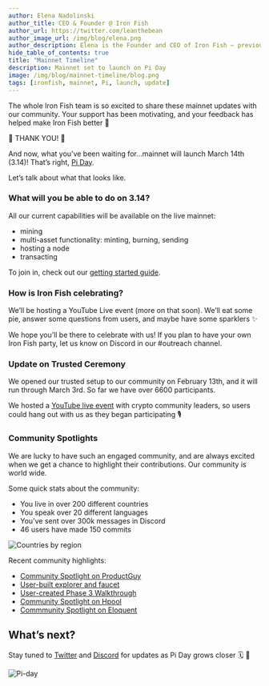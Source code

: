 ```yaml
---
author: Elena Nadolinski
author_title: CEO & Founder @ Iron Fish
author_url: https://twitter.com/leanthebean
author_image_url: /img/blog/elena.png
author_description: Elena is the Founder and CEO of Iron Fish — previously worked at Airbnb, Tilt, and Microsoft. Fell down the cryptocurrency rabbit hole in 2017. Really didn't want her insurance to know she eats pizza.
hide_table_of_contents: true
title: "Mainnet Timeline"
description: Mainnet set to launch on Pi Day
image: /img/blog/mainnet-timeline/blog.png
tags: [ironfish, mainnet, Pi, launch, update]
---
```

The whole Iron Fish team is so excited to share these mainnet updates with our community. Your support has been motivating, and your feedback has helped make Iron Fish better 💪

🙌 THANK YOU! 🙌

And now, what you’ve been waiting for...mainnet will launch March 14th (3.14)! That’s right, [Pi Day](https://www.piday.org/).

Let’s talk about what that looks like.

### What will you be able to do on 3.14?

All our current capabilities will be available on the live mainnet:

-   mining
-   multi-asset functionality: minting, burning, sending
-   hosting a node
-   transacting

To join in, check out our [getting started guide](https://www.ironfish.network/docs/onboarding/iron-fish-tutorial).

### How is Iron Fish celebrating?

We’ll be hosting a YouTube Live event (more on that soon). We’ll eat some pie, answer some questions from users, and maybe have some sparklers ✨

We hope you’ll be there to celebrate with us! If you plan to have your own Iron Fish party, let us know on Discord in our #outreach channel.

### Update on Trusted Ceremony

We opened our trusted setup to our community on February 13th, and it will run through March 3rd. So far we have over 6600 participants.

We hosted a [YouTube live event](https://www.youtube.com/watch?v=uZNuWFB_xbg) with crypto community leaders, so users could hang out with us as they began participating 🎙️

### Community Spotlights

We are lucky to have such an engaged community, and are always excited when we get a chance to highlight their contributions. Our community is world wide.

Some quick stats about the community:

-   You live in over 200 different countries
-   You speak over 20 different languages
-   You’ve sent over 300k messages in Discord
-   46 users have made 150 commits

![Countries by region](/img/blog/mainnet-timeline/countries.png)

Recent community highlights:

- [Community Spotlight on ProductGuy](https://www.ironfish.network/blog/2023/02/10/community-spotlight-productguy)
- [User-built explorer and faucet](http://www.oreoscan.info/en)
- [User-created Phase 3 Walkthrough](https://www.youtube.com/watch?v=y8B57IC2S8I)
- [Community Spotlight on Hpool](https://www.ironfish.network/blog/2022/12/08/Ecosystem-spotlight-Hpool)
- [Commmunity Spotlight on Eloquent](https://ironfish.network/blog/2023/02/17/community-spotlight-eloquent)

## What’s next?

Stay tuned to [Twitter](https://twitter.com/ironfishcrypto) and [Discord](https://discord.ironfish.network/) for updates as Pi Day grows closer 🗓️ 👀

![Pi-day](/img/blog/mainnet-timeline/pi-day.gif)
